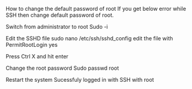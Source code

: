 How to change the default password of root
If you get below error while SSH then change default password of root.
 
Switch from administrator to root
Sudo -i
 
Edit the SSHD file
sudo nano /etc/ssh/sshd_config
edit the file with 
PermitRootLogin yes
 
Press Ctrl X and hit enter
 
Change the root password
Sudo passwd root
 
Restart the system
Sucessfuly logged in with SSH with root



